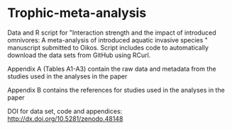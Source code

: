 # Trophic-meta-analysis
Data and R script for "Interaction strength and the impact of introduced omnivores: A meta-analysis of introduced aquatic invasive species " manuscript submitted to Oikos. Script includes code to automatically download the data sets from GitHub using RCurl.

Appendix A (Tables A1-A3) contain the raw data and metadata from the studies used in the analyses in the paper 

Appendix B contains the references for studies used in the analyses in the paper

DOI for data set, code and appendices:  http://dx.doi.org/10.5281/zenodo.48148

